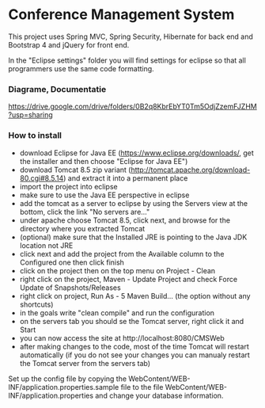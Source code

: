 # Conference Management System

This project uses Spring MVC, Spring Security, Hibernate for back end and Bootstrap 4 and jQuery for front end.

In the "Eclipse settings" folder you will find settings for eclipse so that all programmers use the same code formatting.

### Diagrame, Documentatie

https://drive.google.com/drive/folders/0B2q8KbrEbYT0Tm5OdjZzemFJZHM?usp=sharing

### How to install

- download Eclipse for Java EE (https://www.eclipse.org/downloads/, get the installer and then choose "Eclipse for Java EE")
- download Tomcat 8.5 zip variant (http://tomcat.apache.org/download-80.cgi#8.5.14) and extract it into a permanent place
- import the project into eclipse
- make sure to use the Java EE perspective in eclipse
- add the tomcat as a server to eclipse by using the Servers view at the bottom, click the link "No servers are..." 
- under apache choose Tomcat 8.5, click next, and browse for the directory where you extracted Tomcat
- (optional) make sure that the Installed JRE is pointing to the Java JDK location not JRE
- click next and add the project from the Available column to the Configured one then click finish
- click on the project then on the top menu on Project - Clean
- right click on the project, Maven - Update Project and check Force Update of Snapshots/Releases
- right click on project, Run As - 5 Maven Build... (the option without any shortcuts)
- in the goals write "clean compile" and run the configuration
- on the servers tab you should se the Tomcat server, right click it and Start
- you can now access the site at http://localhost:8080/CMSWeb
- after making changes to the code, most of the time Tomcat will restart automatically (if you do not see your changes you can manualy restart the Tomcat server from the servers tab)


Set up the config file by copying the WebContent/WEB-INF/application.properties.sample file to the file WebContent/WEB-INF/application.properties and change your database information.
